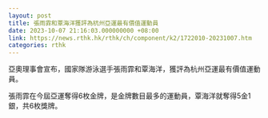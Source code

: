 ```yaml
---
layout: post
title: 張雨霏和覃海洋獲評為杭州亞運最有價值運動員
date: 2023-10-07 21:16:03.000000000 +08:00
link: https://news.rthk.hk/rthk/ch/component/k2/1722010-20231007.htm
categories: rthk
---
```


亞奧理事會宣布，國家隊游泳選手張雨霏和覃海洋，獲評為杭州亞運最有價值運動員。

張雨霏在今屆亞運奪得6枚金牌，是金牌數目最多的運動員，覃海洋就奪得5金1銀，共6枚獎牌。
